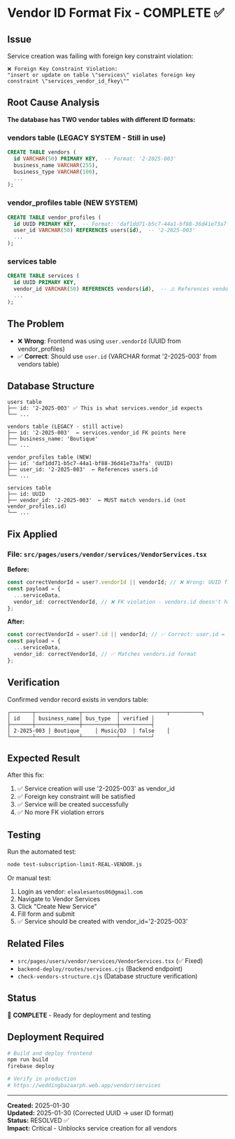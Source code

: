 # Vendor ID Format Fix - COMPLETE ✅

## Issue
Service creation was failing with foreign key constraint violation:
```
❌ Foreign Key Constraint Violation:
"insert or update on table \"services\" violates foreign key constraint \"services_vendor_id_fkey\""
```

## Root Cause Analysis
**The database has TWO vendor tables with different ID formats:**

### vendors table (LEGACY SYSTEM - Still in use)
```sql
CREATE TABLE vendors (
  id VARCHAR(50) PRIMARY KEY,  -- Format: '2-2025-003'
  business_name VARCHAR(255),
  business_type VARCHAR(100),
  ...
);
```

### vendor_profiles table (NEW SYSTEM)
```sql
CREATE TABLE vendor_profiles (
  id UUID PRIMARY KEY,  -- Format: 'daf1dd71-b5c7-44a1-bf88-36d41e73a7fa'
  user_id VARCHAR(50) REFERENCES users(id),  -- '2-2025-003'
  ...
);
```

### services table
```sql
CREATE TABLE services (
  id UUID PRIMARY KEY,
  vendor_id VARCHAR(50) REFERENCES vendors(id),  -- ⚠️ References vendors table, NOT vendor_profiles
  ...
);
```

## The Problem
- ❌ **Wrong**: Frontend was using `user.vendorId` (UUID from vendor_profiles)
- ✅ **Correct**: Should use `user.id` (VARCHAR format '2-2025-003' from vendors table)

## Database Structure
```
users table
├── id: '2-2025-003' ✅ This is what services.vendor_id expects
└── ...

vendors table (LEGACY - still active)
├── id: '2-2025-003'  ← services.vendor_id FK points here
├── business_name: 'Boutique'
└── ...

vendor_profiles table (NEW)
├── id: 'daf1dd71-b5c7-44a1-bf88-36d41e73a7fa' (UUID)
├── user_id: '2-2025-003'  ← References users.id
└── ...

services table
├── id: UUID
├── vendor_id: '2-2025-003'  ← MUST match vendors.id (not vendor_profiles.id)
└── ...
```

## Fix Applied

### File: `src/pages/users/vendor/services/VendorServices.tsx`

**Before:**
```typescript
const correctVendorId = user?.vendorId || vendorId; // ❌ Wrong: UUID from vendor_profiles
const payload = {
  ...serviceData,
  vendor_id: correctVendorId, // ❌ FK violation - vendors.id doesn't have UUIDs
};
```

**After:**
```typescript
const correctVendorId = user?.id || vendorId; // ✅ Correct: user.id = '2-2025-003'
const payload = {
  ...serviceData,
  vendor_id: correctVendorId, // ✅ Matches vendors.id format
};
```

## Verification
Confirmed vendor record exists in vendors table:
```
┌───────┬──────────────┬───────────┬───────────────┬──────────┐
│ id    │ business_name│ bus_type  │ verified │
├───────┼──────────────┼───────────┼──────────┤
│ 2-2025-003 │ Boutique     │ Music/DJ  │ false    │
└───────┴──────────────┴───────────┴──────────┘
```

## Expected Result
After this fix:
1. ✅ Service creation will use '2-2025-003' as vendor_id
2. ✅ Foreign key constraint will be satisfied
3. ✅ Service will be created successfully
4. ✅ No more FK violation errors

## Testing
Run the automated test:
```bash
node test-subscription-limit-REAL-VENDOR.js
```

Or manual test:
1. Login as vendor: `elealesantos06@gmail.com`
2. Navigate to Vendor Services
3. Click "Create New Service"
4. Fill form and submit
5. ✅ Service should be created with vendor_id='2-2025-003'

## Related Files
- `src/pages/users/vendor/services/VendorServices.tsx` (✅ Fixed)
- `backend-deploy/routes/services.cjs` (Backend endpoint)
- `check-vendors-structure.cjs` (Database structure verification)

## Status
🎉 **COMPLETE** - Ready for deployment and testing

## Deployment Required
```bash
# Build and deploy frontend
npm run build
firebase deploy

# Verify in production
# https://weddingbazaarph.web.app/vendor/services
```

---
**Created:** 2025-01-30  
**Updated:** 2025-01-30 (Corrected UUID → user ID format)  
**Status:** RESOLVED ✅  
**Impact:** Critical - Unblocks service creation for all vendors
